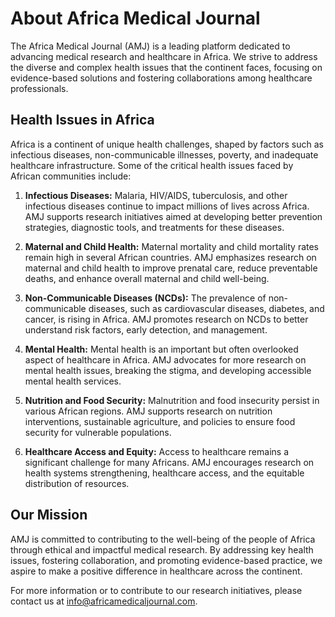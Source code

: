 # About Africa Medical Journal

The Africa Medical Journal (AMJ) is a leading platform dedicated to advancing medical research and healthcare in Africa. We strive to address the diverse and complex health issues that the continent faces, focusing on evidence-based solutions and fostering collaborations among healthcare professionals.

## Health Issues in Africa

Africa is a continent of unique health challenges, shaped by factors such as infectious diseases, non-communicable illnesses, poverty, and inadequate healthcare infrastructure. Some of the critical health issues faced by African communities include:

1. **Infectious Diseases:** Malaria, HIV/AIDS, tuberculosis, and other infectious diseases continue to impact millions of lives across Africa. AMJ supports research initiatives aimed at developing better prevention strategies, diagnostic tools, and treatments for these diseases.

2. **Maternal and Child Health:** Maternal mortality and child mortality rates remain high in several African countries. AMJ emphasizes research on maternal and child health to improve prenatal care, reduce preventable deaths, and enhance overall maternal and child well-being.

3. **Non-Communicable Diseases (NCDs):** The prevalence of non-communicable diseases, such as cardiovascular diseases, diabetes, and cancer, is rising in Africa. AMJ promotes research on NCDs to better understand risk factors, early detection, and management.

4. **Mental Health:** Mental health is an important but often overlooked aspect of healthcare in Africa. AMJ advocates for more research on mental health issues, breaking the stigma, and developing accessible mental health services.

5. **Nutrition and Food Security:** Malnutrition and food insecurity persist in various African regions. AMJ supports research on nutrition interventions, sustainable agriculture, and policies to ensure food security for vulnerable populations.

6. **Healthcare Access and Equity:** Access to healthcare remains a significant challenge for many Africans. AMJ encourages research on health systems strengthening, healthcare access, and the equitable distribution of resources.

## Our Mission

AMJ is committed to contributing to the well-being of the people of Africa through ethical and impactful medical research. By addressing key health issues, fostering collaboration, and promoting evidence-based practice, we aspire to make a positive difference in healthcare across the continent.

For more information or to contribute to our research initiatives, please contact us at [info@africamedicaljournal.com](mailto:info@africamedicaljournal.com).
